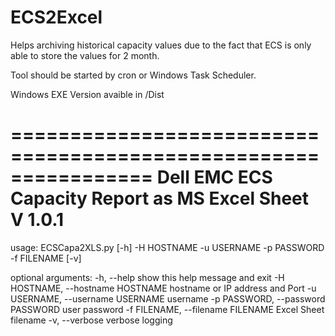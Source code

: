 # ECS2Excel

Helps archiving historical capacity values due to the fact that ECS is only able to store the values for 2 month.

Tool should be started by cron or Windows Task Scheduler.

Windows EXE Version avaible in /Dist

================================================================
  Dell EMC ECS Capacity Report as MS Excel Sheet V 1.0.1
================================================================
usage: ECSCapa2XLS.py [-h] -H HOSTNAME -u USERNAME -p PASSWORD -f FILENAME
                      [-v]

optional arguments:
  -h, --help            show this help message and exit
  -H HOSTNAME, --hostname HOSTNAME
                        hostname or IP address and Port
  -u USERNAME, --username USERNAME
                        username
  -p PASSWORD, --password PASSWORD
                        user password
  -f FILENAME, --filename FILENAME
                        Excel Sheet filename
  -v, --verbose         verbose logging

